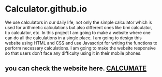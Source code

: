 # Calculator.github.io
We use calculators in our daily life, not only the simple calculator which is used for arithmetic calculations but also	different ones like bmi calculator, tip calculator, etc. In this project I am going to make a website where one can do all the calculations in a single place. I am going to design	this website using HTML and CSS and use Javascript for writing the functions to perform necessary calculations. I am going to make the website responsive so that users don’t face any difficulty using it in their mobile phones.

## you can check the website here. [CALCUMATE](https://shashankjais128.github.io/Calculator.github.io/)
